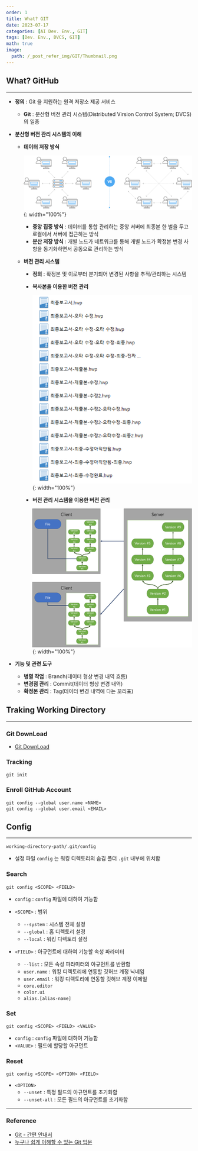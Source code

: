 ```yaml
---
order: 1
title: What? GIT
date: 2023-07-17
categories: [AI Dev. Env., GIT]
tags: [Dev. Env., DVCS, GIT]
math: true
image:
  path: /_post_refer_img/GIT/Thumbnail.png
---
```


## What? GitHub
-----

- **정의** : Git 을 지원하는 원격 저장소 제공 서비스
    - **Git** : 분산형 버전 관리 시스템(Distributed Virsion Control System; DVCS)의 일종

- **분산형 버전 관리 시스템의 이해**
    - **데이터 저장 방식**

        ![01](/_post_refer_img/GIT/01-01.png){: width="100%"}

        - **중앙 집중 방식** : 데이터를 통합 관리하는 중앙 서버에 최종본 한 벌을 두고 로컬에서 서버에 접근하는 방식
        - **분산 저장 방식** : 개별 노드가 네트워크를 통해 개별 노드가 확정본 변경 사항을 동기화하면서 공동으로 관리하는 방식

    - **버전 관리 시스템**
        - **정의** : 확정본 및 이로부터 분기되어 변경된 사항을 추적/관리하는 시스템
        - **복사본을 이용한 버전 관리**

            ![02](/_post_refer_img/GIT/01-02.png){: width="100%"}

        - **버전 관리 시스템을 이용한 버전 관리**

            ![03](/_post_refer_img/GIT/01-03.png){: width="100%"}

- **기능 및 관련 도구**
    - **병렬 작업** : Branch(데이터 형상 변경 내역 흐름)
    - **변경점 관리** : Commit(데이터 형상 변경 내역)
    - **확정본 관리** : Tag(데이터 변경 내역에 다는 꼬리표)

## Traking Working Directory
-----

### Git DownLoad

- [Git DownLoad](https://git-scm.com/downloads)

### Tracking

```
git init
```

### Enroll GitHub Account

```
git config --global user.name <NAME>
git config --global user.email <EMAIL>
```

## Config
-----

```
working-directory-path/.git/config
```

- 설정 파일 `config` 는 워킹 디렉토리의 숨김 폴더 `.git` 내부에 위치함

### Search

```
git config <SCOPE> <FIELD>
```

- `config` : `config` 파일에 대하여 기능함

- `<SCOPE>` : 범위
    - `--system` : 시스템 전체 설정
    - `--global` : 홈 디렉토리 설정
    - `--local` : 워킹 디렉토리 설정

- `<FIELD>` : 아규먼트에 대하여 기능할 속성 파라미터
    - `--list` : 모든 속성 파라미터의 아규먼트를 반환함
    - `user.name` : 워킹 디렉토리에 연동할 깃허브 계정 닉네임
    - `user.email` : 워킹 디렉토리에 연동할 깃허브 계정 이메일
    - `core.editor`
    - `color.ui`
    - `alias.[alias-name]`

### Set

```
git config <SCOPE> <FIELD> <VALUE>
```

- `config` : `config` 파일에 대하여 기능함
- `<VALUE>` : 필드에 할당할 아규먼트

### Reset

```
git config <SCOPE> <OPTION> <FIELD>
```

- `<OPTION>`
    - `--unset` : 특정 필드의 아규먼트를 초기화함
    - `--unset-all` : 모든 필드의 아규먼트를 초기화함

-----

### Reference

- [Git - 간편 안내서](https://rogerdudler.github.io/git-guide/index.ko.html)
- [누구나 쉽게 이해할 수 있는 Git 입문](https://backlog.com/git-tutorial/kr/)